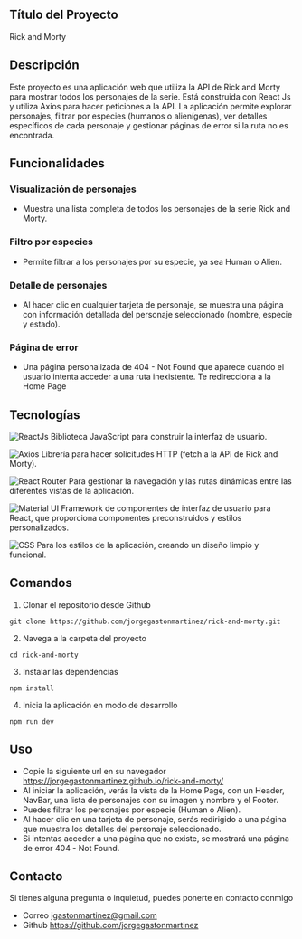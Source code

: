 ## Título del Proyecto
Rick and Morty

## Descripción
Este proyecto es una aplicación web que utiliza la API de Rick and Morty para mostrar todos los personajes de la serie. Está construida con React Js y utiliza Axios para hacer peticiones a la API. La aplicación permite explorar personajes, filtrar por especies (humanos o alienígenas), ver detalles específicos de cada personaje y gestionar páginas de error si la ruta no es encontrada.

## Funcionalidades

### Visualización de personajes
- Muestra una lista completa de todos los personajes de la serie Rick and Morty.

### Filtro por especies
- Permite filtrar a los personajes por su especie, ya sea Human o Alien.

### Detalle de personajes
- Al hacer clic en cualquier tarjeta de personaje, se muestra una página con información detallada del personaje seleccionado (nombre, especie y estado).

### Página de error
- Una página personalizada de 404 - Not Found que aparece cuando el usuario intenta acceder a una ruta inexistente. Te redirecciona a la Home Page

## Tecnologías

![ReactJs](https://img.shields.io/badge/ReactJs-61DAFB?style=for-the-badge&logo=react&logoColor=white) Biblioteca JavaScript para construir la interfaz de usuario.

![Axios](https://img.shields.io/badge/Axios-5A29E4?style=for-the-badge&logo=axios&logoColor=white) Librería para hacer solicitudes HTTP (fetch a la API de Rick and Morty).

![React Router](https://img.shields.io/badge/React_Router-CA4245?style=for-the-badge&logo=react-router&logoColor=white) Para gestionar la navegación y las rutas dinámicas entre las diferentes vistas de la aplicación.

![Material UI](https://img.shields.io/badge/Material--UI-007FFF?style=for-the-badge&logo=mui&logoColor=white) Framework de componentes de interfaz de usuario para React, que proporciona componentes preconstruidos y estilos personalizados.

![CSS](https://img.shields.io/badge/CSS-1572B6?style=for-the-badge&logo=css3&logoColor=white) Para los estilos de la aplicación, creando un diseño limpio y funcional.


## Comandos

1. Clonar el repositorio desde Github
```
git clone https://github.com/jorgegastonmartinez/rick-and-morty.git
```

2. Navega a la carpeta del proyecto
```
cd rick-and-morty
```

3. Instalar las dependencias
```
npm install
```

4. Inicia la aplicación en modo de desarrollo
```
npm run dev
```

## Uso

- Copie la siguiente url en su navegador <a href="https://jorgegastonmartinez.github.io/rick-and-morty/" target="_blank">https://jorgegastonmartinez.github.io/rick-and-morty/</a>
- Al iniciar la aplicación, verás la vista de la Home Page, con un Header, NavBar, una lista de personajes con su imagen y nombre y el Footer.
- Puedes filtrar los personajes por especie (Human o Alien).
-  Al hacer clic en una tarjeta de personaje, serás redirigido a una página que muestra los detalles del personaje seleccionado.
- Si intentas acceder a una página que no existe, se mostrará una página de error 404 - Not Found.

## Contacto

Si tienes alguna pregunta o inquietud, puedes ponerte en contacto conmigo
- Correo jgastonmartinez@gmail.com
- Github https://github.com/jorgegastonmartinez